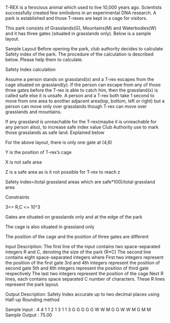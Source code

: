 T-REX is a ferocious animal which used to live 10,000 years ago. Scientists successfully created few smilodons in an experimental DNA research. A park is established and those T-rexes are kept in a cage for visitors.

This park consists of Grasslands(G), Mountains(M) and Waterbodies(W) and it has three gates (situated in grasslands only). Below is a sample layout.

Sample Layout
Before opening the park, club authority decides to calculate Safety index of the park. The procedure of the calculation is described below. Please help them to calculate.

Safety Index calculation

Assume a person stands on grassland(x) and a T-rex escapes from the cage situated on grassland(y). If the person can escape from any of those three gates before the T-rex is able to catch him, then the grassland(x) is called safe else it is unsafe. A person and a T-rex both take 1 second to move from one area to another adjacent area(top, bottom, left or right) but a person can move only over grasslands though T-rex can move over grasslands and mountains.

If any grassland is unreachable for the T-rex(maybe it is unreachable for any person also), to increase safe index value Club Authority use to mark those grasslands as safe land. Explained below




For the above layout, there is only one gate at (4,6)

Y is the position of T-rex’s cage

X is not safe area

Z is a safe area as is it not possible for T-rex to reach z

Safety index=(total grassland areas which are safe*100)/total grassland area

 

Constraints

3<= R,C <= 10^3

Gates are situated on grasslands only and at the edge of the park

The cage is also situated in grassland only

The position of the cage and the position of three gates are different

Input Description:
The first line of the input contains two space-separated integers R and C, denoting the size of the park (R*C) The second line contains eight space-separated integers where First two integers represent the position of the first gate 3rd and 4th integers represent the position of second gate 5th and 6th integers represent the position of third gate respectively The last two integers represent the position of the cage Next R lines, each contains space separated C number of characters. These R lines represent the park layout.

Output Description:
Safety Index accurate up to two decimal places using Half-up Rounding method

Sample Input :
4 4
1 1 2 1 3 1 1 3
G G G G
G W W M
G G W W
M G M M
Sample Output :
75.00